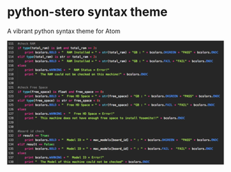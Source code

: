 # python-stero syntax theme

A vibrant python syntax theme for Atom

![A screenshot of your theme](https://raw.githubusercontent.com/nlscott/python-stero/master/python-stero.png)
